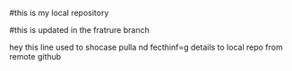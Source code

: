 #this is my local repository

#this is updated in the fratrure branch

hey this line used to shocase pulla nd fecthinf=g details to local repo from remote github 
